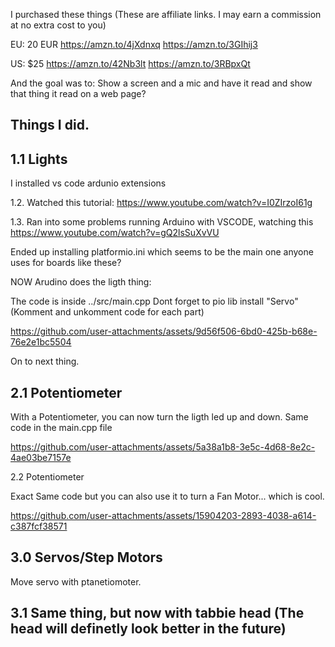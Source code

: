 I purchased these things (These are affiliate links. I may earn a commission at no extra cost to you)

EU: 20 EUR
https://amzn.to/4jXdnxq
https://amzn.to/3GIhij3

US: $25
https://amzn.to/42Nb3lt
https://amzn.to/3RBpxQt

And the goal was to:
Show a screen and a mic and have it read and show that thing it read on a web page?


## Things I did.


## 1.1 Lights
I installed vs code ardunio extensions





1.2.
Watched this tutorial:
https://www.youtube.com/watch?v=I0ZIrzoI61g

1.3.
Ran into some problems running Arduino with VSCODE, watching this
https://www.youtube.com/watch?v=gQ2lsSuXvVU

Ended up installing platformio.ini which seems to be the main one anyone uses for boards like these?

NOW Arudino does the ligth thing:

The code is inside ../src/main.cpp 
Dont forget to pio lib install "Servo" (Komment and unkomment code for each part)


https://github.com/user-attachments/assets/9d56f506-6bd0-425b-b68e-76e2e1bc5504




On to next thing.

## 2.1 Potentiometer

With a Potentiometer, you can now turn the ligth led up and down. Same code in the main.cpp file 



https://github.com/user-attachments/assets/5a38a1b8-3e5c-4d68-8e2c-4ae03be7157e



2.2 Potentiometer

Exact Same code but you can also use it to turn a Fan Motor... which is cool.


https://github.com/user-attachments/assets/15904203-2893-4038-a614-c387fcf38571


## 3.0 Servos/Step Motors 


Move servo with ptanetiomoter.


## 3.1 Same thing, but now with tabbie head (The head will definetly look better in the future)

